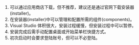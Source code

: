 <script setup lang="ts">import Bilibili from '/tools/Bilibili.vue';</script>
<Bilibili vid="BV17A4m1P7t3" />

1. 可以通过应用商店下载，但不推荐，建议还是通过官网下载安装器(installer)。
2. 在安装器(installer)中可以管理和配置所需的组件(components)。
3. Visual Studio 体积很大，安装过程缓慢，但安装过程中可以暂停。
4. 安装完成后需手动配置桌面或开始菜单栏快捷方式。
5. 初次启动时会要求登陆账号，但可以不必登陆。
